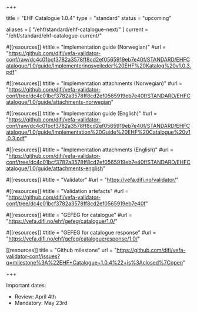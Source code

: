 +++

title = "EHF Catalogue 1.0.4"
type = "standard"
status = "upcoming"

aliases = [ "/ehf/standard/ehf-catalogue-next/" ]
current = "/ehf/standard/ehf-catalogue-current/"

#[[resources]]
#title = "Implementation guide (Norwegian)"
#url = "https://github.com/difi/vefa-validator-conf/raw/dc4c01bcf3782a3578ff8cd2ef0565919eb7e40f/STANDARD/EHFCatalogue/1.0/guide/Implementeringsveileder%20EHF%20Katalog%20v1.0.3.pdf"

#[[resources]]
#title = "Implementation attachments (Norwegian)"
#url = "https://github.com/difi/vefa-validator-conf/tree/dc4c01bcf3782a3578ff8cd2ef0565919eb7e40f/STANDARD/EHFCatalogue/1.0/guide/attachments-norwegian"

#[[resources]]
#title = "Implementation guide (English)"
#url = "https://github.com/difi/vefa-validator-conf/raw/dc4c01bcf3782a3578ff8cd2ef0565919eb7e40f/STANDARD/EHFCatalogue/1.0/guide/Implementation%20Guide%20EHF%20Catalogue%20v1.0.3.pdf"

#[[resources]]
#title = "Implementation attachments (English)"
#url = "https://github.com/difi/vefa-validator-conf/tree/dc4c01bcf3782a3578ff8cd2ef0565919eb7e40f/STANDARD/EHFCatalogue/1.0/guide/attachments-english"

#[[resources]]
#title = "Validator"
#url = "https://vefa.difi.no/validator/"

#[[resources]]
#title = "Validation artefacts"
#url = "https://github.com/difi/vefa-validator-conf/tree/dc4c01bcf3782a3578ff8cd2ef0565919eb7e40f"

#[[resources]]
#title = "GEFEG for catalogue"
#url = "https://vefa.difi.no/ehf/gefeg/catalogue/1.0/"

#[[resources]]
#title = "GEFEG for catalogue response"
#url = "https://vefa.difi.no/ehf/gefeg/catalogueresponse/1.0/"

[[resources]]
title = "Github milestone"
url = "https://github.com/difi/vefa-validator-conf/issues?q=milestone%3A%22EHF+Catalogue+1.0.4%22+is%3Aclosed%7Copen"

+++

Important dates:

* Review: April 4th
* Mandatory: May 23rd
